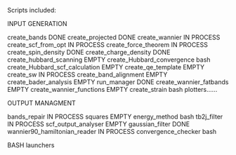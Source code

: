 Scripts included:


INPUT GENERATION

create_bands                          DONE 
create_projected                      DONE 
create_wannier                        IN PROCESS
create_scf_from_opt                   IN PROCESS
create_force_theorem                  IN PROCESS
create_spin_density                   DONE 
create_charge_density                 DONE 
create_hubbard_scanning               EMPTY
create_Hubbard_convergence            bash
create_Hubbard_scf_calculation        EMPTY
create_qe_template                    EMPTY
create_sw 	                          IN PROCESS
create_band_alignment                 EMPTY
create_bader_analysis                 EMPTY
run_manager                           DONE 
create_wannier_fatbands               EMPTY
create_wannier_functions              EMPTY
create_strain                         bash
plotters......

OUTPUT MANAGMENT

bands_repair	                      IN PROCESS
squares                               EMPTY
energy_method                         bash
tb2j_filter 	                      IN PROCESS
scf_output_analyser                   EMPTY 
gaussian_filter                       DONE 
wannier90_hamiltonian_reader          IN PROCESS
convergence_checker                   bash


BASH launchers

